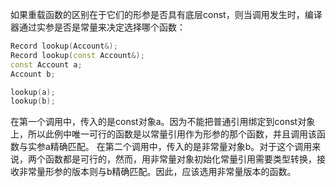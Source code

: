 如果重载函数的区别在于它们的形参是否具有底层const，则当调用发生时，编译器通过实参是否是常量来决定选择哪个函数：
```c++
Record lookup(Account&);
Record lookup(const Account&);
const Account a;
Account b;

lookup(a);
lookup(b);
```
在第一个调用中，传入的是const对象a。因为不能把普通引用绑定到const对象上，所以此例中唯一可行的函数是以常量引用作为形参的那个函数，并且调用该函数与实参a精确匹配。
在第二个调用中，传入的是非常量对象b。对于这个调用来说，两个函数都是可行的，然而，用非常量对象初始化常量引用需要类型转换，接收非常量形参的版本则与b精确匹配。因此，应该选用非常量版本的函数。